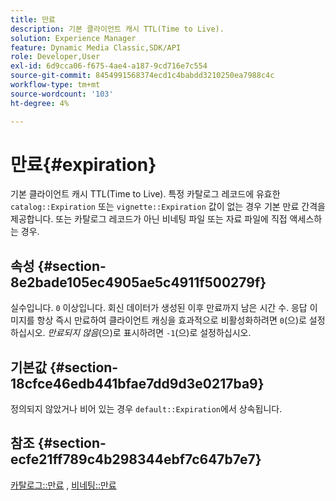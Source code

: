 ```yaml
---
title: 만료
description: 기본 클라이언트 캐시 TTL(Time to Live).
solution: Experience Manager
feature: Dynamic Media Classic,SDK/API
role: Developer,User
exl-id: 6d9cca06-f675-4ae4-a187-9cd716e7c554
source-git-commit: 8454991568374ecd1c4babdd3210250ea7988c4c
workflow-type: tm+mt
source-wordcount: '103'
ht-degree: 4%

---
```


# 만료{#expiration}

기본 클라이언트 캐시 TTL(Time to Live). 특정 카탈로그 레코드에 유효한 `catalog::Expiration` 또는 `vignette::Expiration` 값이 없는 경우 기본 만료 간격을 제공합니다. 또는 카탈로그 레코드가 아닌 비네팅 파일 또는 자료 파일에 직접 액세스하는 경우.

## 속성 {#section-8e2bade105ec4905ae5c4911f500279f}

실수입니다. `0` 이상입니다. 회신 데이터가 생성된 이후 만료까지 남은 시간 수. 응답 이미지를 항상 즉시 만료하여 클라이언트 캐싱을 효과적으로 비활성화하려면 `0`(으)로 설정하십시오. *만료되지 않음*(으)로 표시하려면 `-1`(으)로 설정하십시오.

## 기본값 {#section-18cfce46edb441bfae7dd9d3e0217ba9}

정의되지 않았거나 비어 있는 경우 `default::Expiration`에서 상속됩니다.

## 참조 {#section-ecfe21ff789c4b298344ebf7c647b7e7}

[카탈로그::만료](../../../../../ir-api/material-cat/image-rendering-api-ref/c-ir-material-catalog/c-ir-material-data-reference/r-ir-expiration-dataref.md#reference-5e93943abff54c93bf85aae3b911a3ce) , [비네팅::만료](../../../../../ir-api/material-cat/image-rendering-api-ref/c-ir-material-catalog/c-ir-vignette-map-reference/r-ir-expiration-vignette.md#reference-df80829da93e4c0ab3f97a1792d9c74c)
